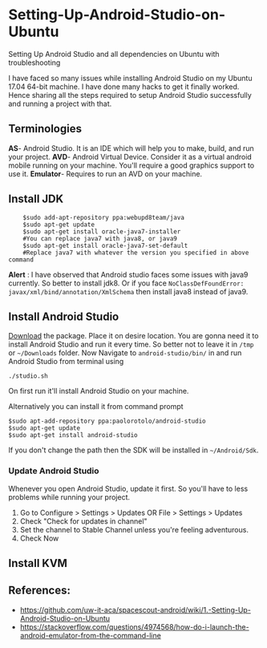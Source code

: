 # Setting-Up-Android-Studio-on-Ubuntu
Setting Up Android Studio and all dependencies on Ubuntu with troubleshooting

I have faced so many issues while installing Android Studio on my Ubuntu 17.04 64-bit machine. I have done many hacks to get it finally worked. Hence sharing all the steps required to setup Android Studio successfully and running a project with that.

## Terminologies

**AS**- Android Studio. It is an IDE which will help you to make, build, and run your project.
**AVD**- Android Virtual Device. Consider it as a virtual android mobile running on your machine. You'll require a good graphics support to use it.
**Emulator**- Requires to run an AVD on your machine.

## Install JDK
  
```
	$sudo add-apt-repository ppa:webupd8team/java
	$sudo apt-get update
	$sudo apt-get install oracle-java7-installer
	#You can replace java7 with java8, or java9
	$sudo apt-get install oracle-java7-set-default
	#Replace java7 with whatever the version you specified in above command
```

**Alert** : I have observed that Android studio faces some issues with java9 currently. So better to install jdk8. Or if you face `NoClassDefFoundError: javax/xml/bind/annotation/XmlSchema` then install java8 instead of java9.

## Install Android Studio


[Download](http://developer.android.com/sdk/index.html) the package. Place it on desire location. You are gonna need it to install Android Studio and run it every time. So better not to leave it in `/tmp` or `~/Downloads` folder. Now Navigate to `android-studio/bin/` in and run Android Studio from terminal using

```
./studio.sh
```

On first run it'll install Android Studio on your machine. 

Alternatively you can install it from command prompt

```
$sudo apt-add-repository ppa:paolorotolo/android-studio 
$sudo apt-get update
$sudo apt-get install android-studio
```

If you don't change the path then the SDK will be installed in `~/Android/Sdk`.

### Update Android Studio

Whenever you open Android Studio, update it first. So you'll have to less problems while running your project. 

1. Go to Configure > Settings > Updates OR File > Settings > Updates
2. Check "Check for updates in channel"
3. Set the channel to Stable Channel unless you're feeling adventurous.
4. Check Now

## Install KVM







## References:

* https://github.com/uw-it-aca/spacescout-android/wiki/1.-Setting-Up-Android-Studio-on-Ubuntu
* https://stackoverflow.com/questions/4974568/how-do-i-launch-the-android-emulator-from-the-command-line
